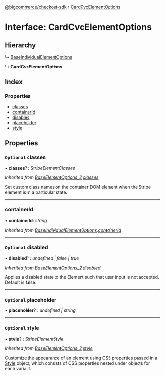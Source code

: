 [@bigcommerce/checkout-sdk](../README.md) › [CardCvcElementOptions](cardcvcelementoptions.md)

# Interface: CardCvcElementOptions

## Hierarchy

  ↳ [BaseIndividualElementOptions](baseindividualelementoptions.md)

  ↳ **CardCvcElementOptions**

## Index

### Properties

* [classes](cardcvcelementoptions.md#optional-classes)
* [containerId](cardcvcelementoptions.md#containerid)
* [disabled](cardcvcelementoptions.md#optional-disabled)
* [placeholder](cardcvcelementoptions.md#optional-placeholder)
* [style](cardcvcelementoptions.md#optional-style)

## Properties

### `Optional` classes

• **classes**? : *[StripeElementClasses](stripeelementclasses.md)*

*Inherited from [BaseElementOptions_2](baseelementoptions_2.md).[classes](baseelementoptions_2.md#optional-classes)*

Set custom class names on the container DOM element when the Stripe element is in a particular state.

___

###  containerId

• **containerId**: *string*

*Inherited from [BaseIndividualElementOptions](baseindividualelementoptions.md).[containerId](baseindividualelementoptions.md#containerid)*

___

### `Optional` disabled

• **disabled**? : *undefined | false | true*

*Inherited from [BaseElementOptions_2](baseelementoptions_2.md).[disabled](baseelementoptions_2.md#optional-disabled)*

Applies a disabled state to the Element such that user input is not accepted. Default is false.

___

### `Optional` placeholder

• **placeholder**? : *undefined | string*

___

### `Optional` style

• **style**? : *[StripeElementStyle](stripeelementstyle.md)*

*Inherited from [BaseElementOptions_2](baseelementoptions_2.md).[style](baseelementoptions_2.md#optional-style)*

Customize the appearance of an element using CSS properties passed in a [Style](https://stripe.com/docs/js/appendix/style) object,
which consists of CSS properties nested under objects for each variant.
